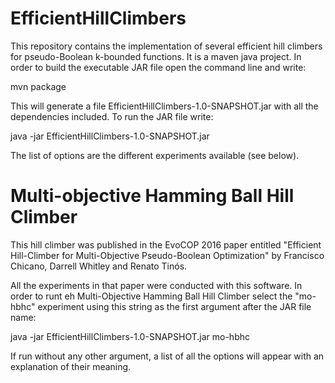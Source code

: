 # EfficientHillClimbers
This repository contains the implementation of several efficient hill climbers for pseudo-Boolean k-bounded functions. It is a maven java project. In order to build the executable JAR file open the command line and write:

mvn package

This will generate a file EfficientHillClimbers-1.0-SNAPSHOT.jar with all the dependencies included. To run the JAR file write:

java -jar EfficientHillClimbers-1.0-SNAPSHOT.jar

The list of options are the different experiments available (see below).

# Multi-objective Hamming Ball Hill Climber

This hill climber was published in the EvoCOP 2016 paper entitled "Efficient Hill-Climber for Multi-Objective Pseudo-Boolean Optimization" by Francisco Chicano, Darrell Whitley and Renato Tinós.

All the experiments in that paper were conducted with this software. In order to runt eh Multi-Objective Hamming Ball Hill Climber select the "mo-hbhc" experiment using this string as the first argument after the JAR file name:

java -jar EfficientHillClimbers-1.0-SNAPSHOT.jar mo-hbhc

If run without any other argument, a list of all the options will appear with an explanation of their meaning.
